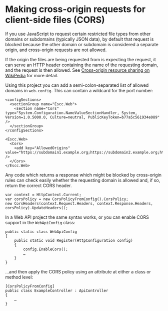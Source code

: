 # Making cross-origin requests for client-side files (CORS)

If you use JavaScript to request certain restricted file types from other domains or subdomains (typically JSON data), by default that request is blocked because the other domain or subdomain is considered a separate origin, and cross-origin requests are not allowed. 

If the origin the files are being requested from is expecting the request, it can serve an HTTP header containing the name of the requesting domain, and the request is then allowed. See [Cross-origin resource sharing on WikiPedia](https://en.wikipedia.org/wiki/Cross-origin_resource_sharing) for more detail.

Using this project you can add a semi-colon-separated list of allowed domains in `web.config`. This can contain a wildcard for the port number:

	<configSections>
	  <sectionGroup name="Escc.Web">
	    <section name="Cors" type="System.Configuration.NameValueSectionHandler, System, Version=1.0.5000.0, Culture=neutral, PublicKeyToken=b77a5c561934e089" />
	  </sectionGroup>
	</configSections>
	
	<Escc.Web>
	  <Cors>
	    <add key="AllowedOrigins" value="https://subdomain1.example.org;https://subdomain2.example.org;https://localhost:*" />
	  </Cors>
	</Escc.Web>

Any code which returns a response which might be blocked by cross-origin rules can check easily whether the requesting domain is allowed and, if so, return the correct CORS header.

    var context = HttpContext.Current;
	var corsPolicy = new CorsPolicyFromConfig().CorsPolicy;
	new CorsHeaders(context.Request.Headers, context.Response.Headers, corsPolicy).UpdateHeaders();

In a Web API project the same syntax works, or you can enable CORS support in the `WebApiConfig` class:

    public static class WebApiConfig
    {
        public static void Register(HttpConfiguration config)
        {
            config.EnableCors();
			…
		}
	}

…and then apply the CORS policy using an attribute at either a class or method level:

	[CorsPolicyFromConfig]
    public class ExampleController : ApiController
    {
		…
	}
